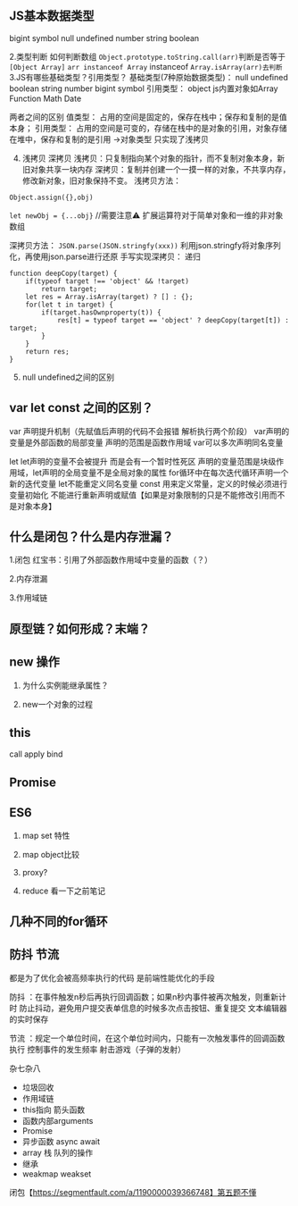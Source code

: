 ## JS基本数据类型
bigint symbol null undefined number string boolean

2.类型判断 如何判断数组
`Object.prototype.toString.call(arr)`判断是否等于`[Object Array]`
`arr instanceof Array` instanceof
`Array.isArray(arr)去判断`
3.JS有哪些基础类型？引用类型？
基础类型(7种原始数据类型)： null undefined boolean string number bigint symbol
引用类型： object js内置对象如Array Function Math Date

两者之间的区别
值类型：
占用的空间是固定的，保存在栈中；保存和复制的是值本身；
引用类型：
占用的空间是可变的，存储在栈中的是对象的引用，对象存储在堆中，保存和复制的是引用
->对象类型 只实现了浅拷贝

4. 浅拷贝 深拷贝
浅拷贝：只复制指向某个对象的指针，而不复制对象本身，新旧对象共享一块内存
深拷贝：复制并创建一个一摸一样的对象，不共享内存，修改新对象，旧对象保持不变。
浅拷贝方法：

`Object.assign({},obj)`

`let newObj = {...obj}` //需要注意⚠️ 扩展运算符对于简单对象和一维的非对象数组

深拷贝方法：
`JSON.parse(JSON.stringfy(xxx))`
利用json.stringfy将对象序列化，再使用json.parse进行还原
手写实现深拷贝：
递归
```
function deepCopy(target) {
    if(typeof target !== 'object' && !target)
        return target;
    let res = Array.isArray(target) ? [] : {};
    for(let t in target) {
        if(target.hasOwnproperty(t)) {
            res[t] = typeof target == 'object' ? deepCopy(target[t]) : target;
        }
    }
    return res;
}
```

5. null undefined之间的区别



## var let const 之间的区别？
var
声明提升机制（先赋值后声明的代码不会报错 解析执行两个阶段）
var声明的变量是外部函数的局部变量 声明的范围是函数作用域
var可以多次声明同名变量

let
let声明的变量不会被提升 而是会有一个暂时性死区
声明的变量范围是块级作用域，let声明的全局变量不是全局对象的属性
for循环中在每次迭代循环声明一个新的迭代变量
let不能重定义同名变量
const
用来定义常量，定义的时候必须进行变量初始化
不能进行重新声明或赋值【如果是对象限制的只是不能修改引用而不是对象本身】

## 什么是闭包？什么是内存泄漏？
1.闭包
红宝书：引用了外部函数作用域中变量的函数（？）


2.内存泄漏



3.作用域链



## 原型链？如何形成？末端？

## new 操作
1. 为什么实例能继承属性？

2. new一个对象的过程 


## this

call
apply
bind

## Promise


## ES6
1. map set 特性

2. map object比较

3. proxy?

4. reduce 看一下之前笔记





## 几种不同的for循环

## 防抖 节流
都是为了优化会被高频率执行的代码 是前端性能优化的手段

防抖 ：在事件触发n秒后再执行回调函数；如果n秒内事件被再次触发，则重新计时 
防止抖动，避免用户提交表单信息的时候多次点击按钮、重复提交
文本编辑器的实时保存

节流 ：规定一个单位时间，在这个单位时间内，只能有一次触发事件的回调函数执行
控制事件的发生频率
射击游戏（子弹的发射）

杂七杂八
- 垃圾回收
- 作用域链
- this指向 箭头函数
- 函数内部arguments
- Promise
- 异步函数 async await
- array 栈 队列的操作
- 继承
- weakmap weakset

闭包【https://segmentfault.com/a/1190000039366748】第五题不懂